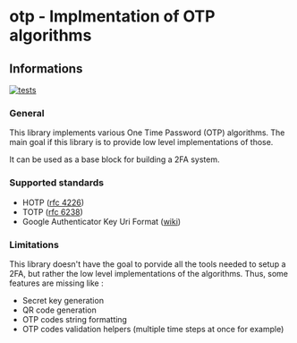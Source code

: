 # otp - Implmentation of OTP algorithms

## Informations

[![tests](https://github.com/xrjr/otp/actions/workflows/tests.yml/badge.svg)](https://github.com/xrjr/otp/actions/workflows/tests.yml)

### General

This library implements various One Time Password (OTP) algorithms. The main goal if this library is to provide low level implementations of those.

It can be used as a base block for building a 2FA system.

### Supported standards

- HOTP ([rfc 4226](https://www.ietf.org/rfc/rfc4226.txt))
- TOTP ([rfc 6238](https://www.rfc-editor.org/rfc/rfc6238))
- Google Authenticator Key Uri Format ([wiki](https://github.com/google/google-authenticator/wiki/Key-Uri-Format))

### Limitations

This library doesn't have the goal to porvide all the tools needed to setup a 2FA, but rather the low level implementations of the algorithms. Thus, some features are missing like :
- Secret key generation
- QR code generation
- OTP codes string formatting
- OTP codes validation helpers (multiple time steps at once for example)